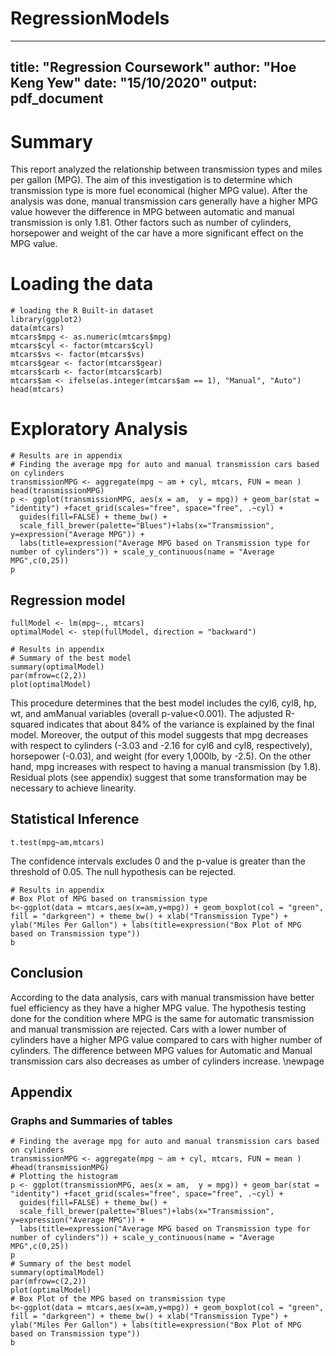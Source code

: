 # RegressionModels
---
title: "Regression Coursework"
author: "Hoe Keng Yew"
date: "15/10/2020"
output: pdf_document
---
# Summary
This report analyzed the relationship between transmission types and miles per gallon (MPG). The aim of this investigation is to determine which transmission type is more fuel economical (higher MPG value). After the analysis was done, manual transmission cars generally have a higher MPG value however the difference in MPG between automatic and manual transmission is only 1.81. Other factors such as number of cylinders, horsepower and weight of the car have a more significant effect on the MPG value.

# Loading the data
```{r}
# loading the R Built-in dataset
library(ggplot2)
data(mtcars)
mtcars$mpg <- as.numeric(mtcars$mpg)
mtcars$cyl <- factor(mtcars$cyl)
mtcars$vs <- factor(mtcars$vs)
mtcars$gear <- factor(mtcars$gear)
mtcars$carb <- factor(mtcars$carb)
mtcars$am <- ifelse(as.integer(mtcars$am == 1), "Manual", "Auto")
head(mtcars)
```
# Exploratory Analysis
```{r, echo = TRUE, include=FALSE}
# Results are in appendix
# Finding the average mpg for auto and manual transmission cars based on cylinders
transmissionMPG <- aggregate(mpg ~ am + cyl, mtcars, FUN = mean )
head(transmissionMPG)
p <- ggplot(transmissionMPG, aes(x = am,  y = mpg)) + geom_bar(stat = "identity") +facet_grid(scales="free", space="free", .~cyl) +
  guides(fill=FALSE) + theme_bw() +
  scale_fill_brewer(palette="Blues")+labs(x="Transmission", y=expression("Average MPG")) + 
  labs(title=expression("Average MPG based on Transmission type for number of cylinders")) + scale_y_continuous(name = "Average MPG",c(0,25))
p
```
## Regression model
```{r, results="hide"}
fullModel <- lm(mpg~., mtcars)
optimalModel <- step(fullModel, direction = "backward")
```
```{r,echo=TRUE, include = FALSE}
# Results in appendix
# Summary of the best model 
summary(optimalModel)
par(mfrow=c(2,2))
plot(optimalModel)
```
This procedure determines that the best model includes the cyl6, cyl8, hp, wt, and amManual variables (overall p-value<0.001). The adjusted R-squared indicates that about 84% of the variance is explained by the final model. Moreover, the output of this model suggests that mpg decreases with respect to cylinders (-3.03 and -2.16 for cyl6 and cyl8, respectively), horsepower (-0.03), and weight (for every 1,000lb, by -2.5). On the other hand, mpg increases with respect to having a manual transmission (by 1.8). Residual plots (see appendix) suggest that some transformation may be necessary to achieve linearity.

## Statistical Inference
```{r}
t.test(mpg~am,mtcars)
```
The confidence intervals excludes 0 and the p-value is greater than the threshold of 0.05.  The null hypothesis can be rejected.
```{r, echo = TRUE, include = FALSE}
# Results in appendix 
# Box Plot of MPG based on transmission type
b<-ggplot(data = mtcars,aes(x=am,y=mpg)) + geom_boxplot(col = "green", fill = "darkgreen") + theme_bw() + xlab("Transmission Type") + ylab("Miles Per Gallon") + labs(title=expression("Box Plot of MPG based on Transmission type"))
b
```
## Conclusion
According to the data analysis, cars with manual transmission have better fuel efficiency as they have a higher MPG value. The hypothesis testing done for the condition where MPG is the same for automatic transmission and manual transmission are rejected. Cars with a lower number of cylinders have a higher MPG value compared to cars with higher number of cylinders. The difference between MPG values for Automatic and Manual transmission cars also decreases as umber of cylinders increase.
\newpage

## Appendix
### Graphs and Summaries of tables
```{r}
# Finding the average mpg for auto and manual transmission cars based on cylinders
transmissionMPG <- aggregate(mpg ~ am + cyl, mtcars, FUN = mean )
#head(transmissionMPG)
# Plotting the histogram
p <- ggplot(transmissionMPG, aes(x = am,  y = mpg)) + geom_bar(stat = "identity") +facet_grid(scales="free", space="free", .~cyl) +
  guides(fill=FALSE) + theme_bw() +
  scale_fill_brewer(palette="Blues")+labs(x="Transmission", y=expression("Average MPG")) + 
  labs(title=expression("Average MPG based on Transmission type for number of cylinders")) + scale_y_continuous(name = "Average MPG",c(0,25))
p
# Summary of the best model 
summary(optimalModel)
par(mfrow=c(2,2))
plot(optimalModel)
# Box Plot of the MPG based on transmission type
b<-ggplot(data = mtcars,aes(x=am,y=mpg)) + geom_boxplot(col = "green", fill = "darkgreen") + theme_bw() + xlab("Transmission Type") + ylab("Miles Per Gallon") + labs(title=expression("Box Plot of MPG based on Transmission type"))
b
```
